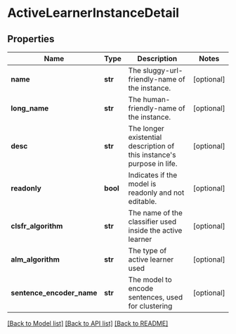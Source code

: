 # ActiveLearnerInstanceDetail

## Properties
Name | Type | Description | Notes
------------ | ------------- | ------------- | -------------
**name** | **str** | The sluggy-url-friendly-name of the instance. | [optional] 
**long_name** | **str** | The human-friendly-name of the instance. | [optional] 
**desc** | **str** | The longer existential description of this instance&#39;s purpose in life. | [optional] 
**readonly** | **bool** | Indicates if the model is readonly and not editable. | [optional] 
**clsfr_algorithm** | **str** | The name of the classifier used inside the active learner | [optional] 
**alm_algorithm** | **str** | The type of active learner used | [optional] 
**sentence_encoder_name** | **str** | The model to encode sentences, used for clustering | [optional] 

[[Back to Model list]](../README.md#documentation-for-models) [[Back to API list]](../README.md#documentation-for-api-endpoints) [[Back to README]](../README.md)


